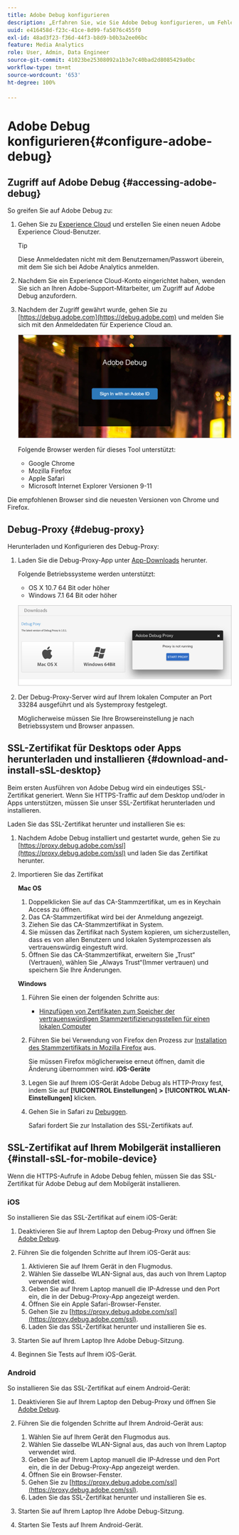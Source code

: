 ```yaml
---
title: Adobe Debug konfigurieren
description: „Erfahren Sie, wie Sie Adobe Debug konfigurieren, um Fehler in Media SDK-Implementierungen beheben zu können.“
uuid: e416458d-f23c-41ce-8d99-fa5076c455f0
exl-id: 48ad3f23-f36d-44f3-b8d9-b0b3a2ee06bc
feature: Media Analytics
role: User, Admin, Data Engineer
source-git-commit: 41023be25308092a1b3e7c40bad2d8085429a0bc
workflow-type: tm+mt
source-wordcount: '653'
ht-degree: 100%

---
```


# Adobe Debug konfigurieren{#configure-adobe-debug}

## Zugriff auf Adobe Debug {#accessing-adobe-debug}

So greifen Sie auf Adobe Debug zu:

1. Gehen Sie zu [Experience Cloud](https://www.marketing.adobe.com/) und erstellen Sie einen neuen Adobe Experience Cloud-Benutzer.

   >[!TIP]
   >
   >Diese Anmeldedaten nicht mit dem Benutzernamen/Passwort überein, mit dem Sie sich bei Adobe Analytics anmelden.

1. Nachdem Sie ein Experience Cloud-Konto eingerichtet haben, wenden Sie sich an Ihren Adobe-Support-Mitarbeiter, um Zugriff auf Adobe Debug anzufordern.
1. Nachdem der Zugriff gewährt wurde, gehen Sie zu [https://debug.adobe.com](https://debug.adobe.com) und melden Sie sich mit den Anmeldedaten für Experience Cloud an.

   ![](assets/adobe-debug-login.png)

   Folgende Browser werden für dieses Tool unterstützt:
   * Google Chrome
   * Mozilla Firefox
   * Apple Safari
   * Microsoft Internet Explorer Versionen 9-11

Die empfohlenen Browser sind die neuesten Versionen von Chrome und Firefox.

## Debug-Proxy {#debug-proxy}

Herunterladen und Konfigurieren des Debug-Proxy:

1. Laden Sie die Debug-Proxy-App unter [App-Downloads](https://debug.adobe.com/#/downloads) herunter.

   Folgende Betriebssysteme werden unterstützt:
   * OS X 10.7 64 Bit oder höher
   * Windows 7.1 64 Bit oder höher

   ![](assets/debug-proxy-app.png)

1. Der Debug-Proxy-Server wird auf Ihrem lokalen Computer an Port 33284 ausgeführt und als Systemproxy festgelegt.

   Möglicherweise müssen Sie Ihre Browsereinstellung je nach Betriebssystem und Browser anpassen.

## SSL-Zertifikat für Desktops oder Apps herunterladen und installieren {#download-and-install-sSL-desktop}

Beim ersten Ausführen von Adobe Debug wird ein eindeutiges SSL-Zertifikat generiert. Wenn Sie HTTPS-Traffic auf dem Desktop und/oder in Apps unterstützen, müssen Sie unser SSL-Zertifikat herunterladen und installieren.

Laden Sie das SSL-Zertifikat herunter und installieren Sie es:

1. Nachdem Adobe Debug installiert und gestartet wurde, gehen Sie zu [https://proxy.debug.adobe.com/ssl](https://proxy.debug.adobe.com/ssl) und laden Sie das Zertifikat herunter.
1. Importieren Sie das Zertifikat

   **Mac OS**
   1. Doppelklicken Sie auf das CA-Stammzertifikat, um es in Keychain Access zu öffnen.
   1. Das CA-Stammzertifikat wird bei der Anmeldung angezeigt.
   1. Ziehen Sie das CA-Stammzertifikat in System.
   1. Sie müssen das Zertifikat nach System kopieren, um sicherzustellen, dass es von allen Benutzern und lokalen Systemprozessen als vertrauenswürdig eingestuft wird.
   1. Öffnen Sie das CA-Stammzertifikat, erweitern Sie „Trust“ (Vertrauen), wählen Sie „Always Trust“(Immer vertrauen) und speichern Sie Ihre Änderungen.

   **Windows**
   1. Führen Sie einen der folgenden Schritte aus:

      * [Hinzufügen von Zertifikaten zum Speicher der vertrauenswürdigen Stammzertifizierungsstellen für einen lokalen Computer](https://technet.microsoft.com/de-de/library/cc754841.aspx#BKMK_addlocal)
   1. Führen Sie bei Verwendung von Firefox den Prozess zur [Installation des Stammzertifikats in Mozilla Firefox](https://wiki.wmtransfer.com/projects/webmoney/wiki/Installing_root_certificate_in_Mozilla_Firefox) aus.

      Sie müssen Firefox möglicherweise erneut öffnen, damit die Änderung übernommen wird.
   **iOS-Geräte**
   1. Legen Sie auf Ihrem iOS-Gerät Adobe Debug als HTTP-Proxy fest, indem Sie auf **[!UICONTROL Einstellungen]** **>** **[!UICONTROL WLAN-Einstellungen]** klicken.

   1. Gehen Sie in Safari zu [Debuggen](https://proxy.debug.adobe.com/ssl).

      Safari fordert Sie zur Installation des SSL-Zertifikats auf.




## SSL-Zertifikat auf Ihrem Mobilgerät installieren {#install-sSL-for-mobile-device}

Wenn die HTTPS-Aufrufe in Adobe Debug fehlen, müssen Sie das SSL-Zertifikat für Adobe Debug auf dem Mobilgerät installieren.

### iOS

So installieren Sie das SSL-Zertifikat auf einem iOS-Gerät:

1. Deaktivieren Sie auf Ihrem Laptop den Debug-Proxy und öffnen Sie [Adobe Debug](https://debug.adobe.com).
1. Führen Sie die folgenden Schritte auf Ihrem iOS-Gerät aus:
   1. Aktivieren Sie auf Ihrem Gerät in den Flugmodus.
   1. Wählen Sie dasselbe WLAN-Signal aus, das auch von Ihrem Laptop verwendet wird.
   1. Geben Sie auf Ihrem Laptop manuell die IP-Adresse und den Port ein, die in der Debug-Proxy-App angezeigt werden.
   1. Öffnen Sie ein Apple Safari-Browser-Fenster.
   1. Gehen Sie zu [https://proxy.debug.adobe.com/ssl](https://proxy.debug.adobe.com/ssl).
   1. Laden Sie das SSL-Zertifikat herunter und installieren Sie es.

1. Starten Sie auf Ihrem Laptop Ihre Adobe Debug-Sitzung.
1. Beginnen Sie Tests auf Ihrem iOS-Gerät.

### Android

So installieren Sie das SSL-Zertifikat auf einem Android-Gerät:

1. Deaktivieren Sie auf Ihrem Laptop den Debug-Proxy und öffnen Sie [Adobe Debug](https://debug.adobe.com).
1. Führen Sie die folgenden Schritte auf Ihrem Android-Gerät aus:
   1. Wählen Sie auf Ihrem Gerät den Flugmodus aus.
   1. Wählen Sie dasselbe WLAN-Signal aus, das auch von Ihrem Laptop verwendet wird.
   1. Geben Sie auf Ihrem Laptop manuell die IP-Adresse und den Port ein, die in der Debug-Proxy-App angezeigt werden.
   1. Öffnen Sie ein Browser-Fenster.
   1. Gehen Sie zu [https://proxy.debug.adobe.com/ssl](https://proxy.debug.adobe.com/ssl).
   1. Laden Sie das SSL-Zertifikat herunter und installieren Sie es.

1. Starten Sie auf Ihrem Laptop Ihre Adobe Debug-Sitzung.
1. Starten Sie Tests auf Ihrem Android-Gerät.
